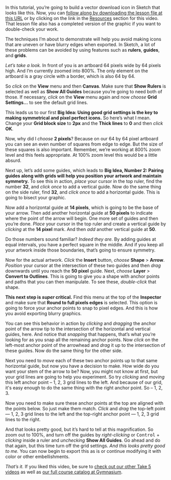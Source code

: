In this tutorial, you’re going to build a vector download icon in Sketch that looks like this. Now, you can [follow along by downloading the lesson file at this URL][1] or by clicking on the link in the [Resources][0] section for this video. That lesson file also has a completed version of the graphic if you want to double-check your work.

The techniques I’m about to demonstrate will help you avoid making icons that are uneven or have blurry edges when exported. In Sketch, a lot of these problems can be avoided by using features such as **rulers**, **guides**, and **grids**.

*Let’s take a look.* In front of you is an artboard 64 pixels wide by 64 pixels high. And I’m currently zoomed into 800%. The only element on the artboard is a gray circle with a border, which is also 64 by 64.

So *click* on the **View** menu and then **Canvas**. Make sure that **Show Rulers** is selected as well as **Show All Guides** because you’re going to need both of those. If necessary, *click* on the **View** menu again and now *choose* **Grid Settings…** to see the default grid lines.

This leads us to our first **Big Idea: Using good grid settings is the key to making symmetrical and pixel perfect icons.** So here’s what I mean. Change your **Grid block size** to **2px** and the **Thick lines** to **0** and then *click* **OK**.

Now, why did I *choose* **2 pixels**? Because on our 64 by 64 pixel artboard you can see an even number of squares from edge to edge. But the size of these squares is also important. Remember, we’re working at 800% zoom level and this feels appropriate. At 100% zoom level this would be a little absurd.

Next up, let’s add some guides, which leads to **Big Idea, Number 2: Pairing guides along with grids will help you position your artwork and maintain symmetry.** To see this in action, *place* your cursor in the top ruler, find the number **32**, and *click once* to add a vertical guide. Now do the same thing on the side ruler, find **32**, and *click once* to add a horizontal guide. This is going to bisect your graphic.

Now add a horizontal guide at **14 pixels**, which is going to be the base of your arrow. Then add another horizontal guide at **50 pixels** to indicate where the point of the arrow will begin. One more set of guides and then you’re done. *Place* your cursor in the top ruler and create a vertical guide by *clicking* at the **14 pixel** mark. And then *add* another vertical guide at **50**.

Do those numbers sound familiar? *Indeed they are.* By adding guides at equal intervals, you have a perfect square in the middle. And if you keep all your artwork inside those boundaries, that’s going to ensure symmetry.

Now for the actual artwork. *Click* the **Insert** button, *choose* **Shape** > **Arrow**. *Position* your cursor at the intersection of these two guides and then *drag* downwards until you reach the **50 pixel** guide. Next, *choose* **Layer** > **Convert to Outlines**. This is going to give you a shape with anchor points and paths that you can then manipulate. To see these, *double-click* that shape.

**This next step is *super* critical.** Find this menu at the top of the **Inspector** and make sure that **Round to full pixels edges** is selected. This option is going to force your anchor points to snap to pixel edges. And this is how you avoid exporting blurry graphics.

You can see this behavior in action by *clicking* and *dragging* the anchor point of the arrow tip to the intersection of the horizontal and vertical guides, here. And notice that *snapping* that happens, that’s what you’re looking for as you snap all the remaining anchor points. Now *click* on the left-most anchor point of the arrowhead and *drag* it up to the intersection of these guides. Now do the same thing for the other side.

Next you need to *move* each of these two anchor points up to that same horizontal guide, but now you have a decision to make. How wide do you want your stem of the arrow to be? Now, you might not know at first, but your grid lines are going to help you experiment. So try *clicking* and *moving* this left anchor point – 1, 2, 3 grid lines to the left. And because of our grid, it's easy enough to do the same thing with the right anchor point. So – 1, 2, 3.

Now you need to make sure these anchor points at the top are aligned with the points below. So just make them match. *Click* and *drag* the top-left point — 1, 2, 3 grid lines to the left and the top-right anchor point — 1, 2, 3 grid lines to the right.

And that looks pretty good, but it’s hard to tell at this magnification. So zoom out to 100%, and turn off the guides by *right-clicking* or <kbd>Control</kbd> + *clicking* inside a ruler and *unchecking* **Show All Guides**. Go ahead and do that again, but this time turn off the grid settings. *And this looks pretty good to me.* You can now begin to export this as is or continue modifying it with color or other embellishments.

*That’s it.* If you liked this video, be sure to [check out our other Take 5 videos][2] as well as [our full course catalog at Gymnasium][3].

[0]: #tutorial-resources
[1]: https://gymnasium.github.io/take5/gym-5022.zip
[2]: /courses/take5/
[3]: /courses/
